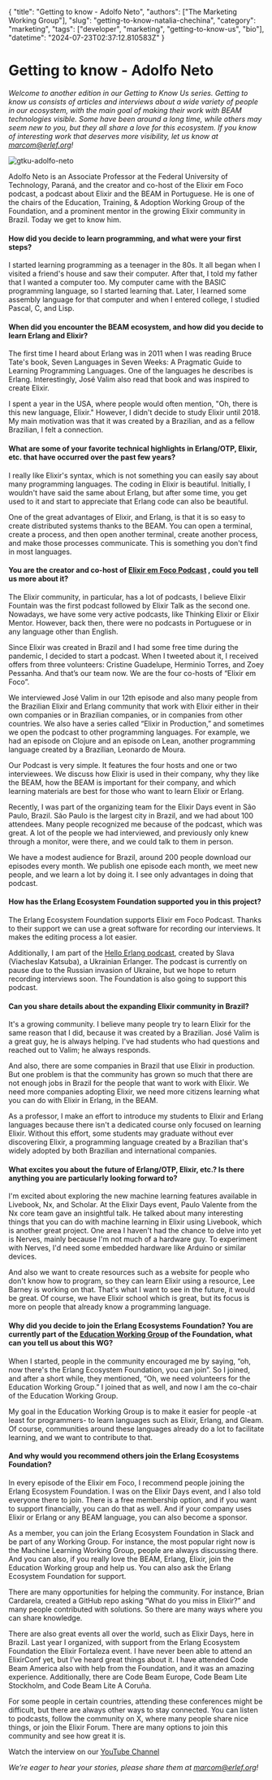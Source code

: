 {
    "title": "Getting to know - Adolfo Neto",
    "authors": ["The Marketing Working Group"],
    "slug": "getting-to-know-natalia-chechina",
    "category": "marketing",
    "tags": ["developer", "marketing", "getting-to-know-us", "bio"],
    "datetime": "2024-07-23T02:37:12.810583Z"
    }

#  Getting to know - Adolfo Neto

*Welcome to another edition in our Getting to Know Us series. Getting to know us consists of articles and interviews about a wide variety of people in our ecosystem, with the main goal of making their work with BEAM technologies visible. Some have been around a long time, while others may seem new to you, but they all share a love for this ecosystem. If you know of interesting work that deserves more visibility, let us know at marcom@erlef.org!*

<img src="/images/getting-to-know/adolfo-neto.jpg" class="img-fluid" alt="gtku-adolfo-neto"/>

Adolfo Neto is an Associate Professor at the Federal University of Technology, Paraná, and the creator and co-host of the Elixir em Foco podcast, a podcast about Elixir and the BEAM in Portuguese. He is one of the chairs of the Education, Training, & Adoption Working Group of the Foundation, and a prominent mentor in the growing Elixir community in Brazil. Today we get to know him.

#### How did you decide to learn programming, and what were your first steps?


I started learning programming as a teenager in the 80s. It all began when I visited a friend's house and saw their computer. After that, I told my father that I wanted a computer too. My computer came with the BASIC programming language, so I started learning that. Later, I learned some assembly language for that computer and when I entered college, I studied Pascal, C, and Lisp.

#### When did you encounter the BEAM ecosystem, and how did you decide to learn Erlang and Elixir?


The first time I heard about Erlang was in 2011 when I was reading Bruce Tate's book, Seven Languages in Seven Weeks: A Pragmatic Guide to Learning Programming Languages. One of the languages he describes is Erlang. Interestingly, José Valim also read that book and was inspired to create Elixir.

I spent a year in the USA, where people would often mention, "Oh, there is this new language, Elixir." However, I didn't decide to study Elixir until 2018. My main motivation was that it was created by a Brazilian, and as a fellow Brazilian, I felt a connection. 

#### What are some of your favorite technical highlights in Erlang/OTP, Elixir, etc. that have occurred over the past few years?

I really like Elixir's syntax, which is not something you can easily say about many programming languages. The coding in Elixir is beautiful. Initially, I wouldn't have said the same about Erlang, but after some time, you get used to it and start to appreciate that Erlang code can also be beautiful.

One of the great advantages of Elixir, and Erlang, is that it is so easy to create distributed systems thanks to the BEAM. You can open a terminal, create a process, and then open another terminal, create another process, and make those processes communicate. This is something you don't find in most languages.

#### You are the creator and co-host of [Elixir em Foco Podcast](https://www.elixiremfoco.com/) , could you tell us more about it?

The Elixir community, in particular, has a lot of podcasts, I believe Elixir Fountain was the first podcast followed by Elixir Talk as the second one. Nowadays, we have some very active podcasts, like Thinking Elixir or Elixir Mentor. However, back then, there were no podcasts in Portuguese or in any language other than English.

Since Elixir was created in Brazil and I had some free time during the pandemic, I decided to start a podcast. When I tweeted about it, I received offers from three volunteers: Cristine Guadelupe, Herminio Torres, and Zoey Pessanha. And that’s our team now. We are the four co-hosts of “Elixir em Foco”.

We interviewed José Valim in our 12th episode and also many people from the Brazilian Elixir and Erlang community that work with Elixir either in their own companies or in Brazilian companies, or in companies from other countries. We also have a series called “Elixir in Production,” and sometimes we open the podcast to other programming languages. For example, we had an episode on Clojure and an episode on Lean, another programming language created by a Brazilian, Leonardo de Moura.

Our Podcast is very simple. It features the four hosts and one or two interviewees. We discuss how Elixir is used in their company, why they like the BEAM, how the BEAM is important for their company, and which learning materials are best for those who want to learn Elixir or Erlang.

Recently, I was part of the organizing team for the Elixir Days event in São Paulo, Brazil. São Paulo is the largest city in Brazil, and we had about 100 attendees. Many people recognized me because of the podcast, which was great. A lot of the people we had interviewed, and previously only knew through a monitor, were there, and we could talk to them in person.

We have a modest audience for Brazil, around 200 people download our episodes every month. We publish one episode each month, we meet new people, and we learn a lot by doing it. I see only advantages in doing that podcast.

#### How has the Erlang Ecosystem Foundation supported you in this project?

The Erlang Ecosystem Foundation supports Elixir em Foco Podcast. Thanks to their support we can use a great software for recording our interviews. It makes the editing process a lot easier.

Additionally, I am part of the [Hello Erlang podcast](https://helloerlang.github.io/), created by Slava (Viacheslav Katsuba), a Ukrainian Erlanger. The podcast is currently on pause due to the Russian invasion of Ukraine, but we hope to return recording interviews soon. The Foundation is also going to support this podcast.

#### Can you share details about the expanding Elixir community in Brazil?

It's a growing community. I believe many people try to learn Elixir for the same reason that I did, because it was created by a Brazilian. José Valim is a great guy, he is always helping. I've had students who had questions and reached out to Valim; he always responds.

And also, there are some companies in Brazil that use Elixir in production. But one problem is that the community has grown so much that there are not enough jobs in Brazil for the people that want to work with Elixir. We need more companies adopting Elixir, we need more citizens learning what you can do with Elixir in Erlang, in the BEAM. 

As a professor, I make an effort to introduce my students to Elixir and Erlang languages because there isn't a dedicated course only focused on learning Elixir. Without this effort, some students may graduate without ever discovering Elixir, a programming language created by a Brazilian that's widely adopted by both Brazilian and international companies.

#### What excites you about the future of Erlang/OTP, Elixir, etc.? Is there anything you are particularly looking forward to?

I'm excited about exploring the new machine learning features available in Livebook, Nx, and Scholar. At the Elixir Days event, Paulo Valente from the Nx core team gave an insightful talk. He talked about many interesting things that you can do with machine learning in Elixir using Livebook, which is another great project. One area I haven't had the chance to delve into yet is Nerves, mainly because I'm not much of a hardware guy. To experiment with Nerves, I'd need some embedded hardware like Arduino or similar devices.

And also we want to create resources such as a website for people who don't know how to program, so they can learn Elixir using a resource, Lee Barney is working on that. That's what I want to see in the future, it would be great. Of course, we have Elixir school which is great, but its focus is more on people that already know a programming language.


#### Why did you decide to join the Erlang Ecosystems Foundation? You are currently part of the [Education Working Group](https://erlef.org/wg/education) of the Foundation, what can you tell us about this WG?

When I started, people in the community encouraged me by saying, “oh, now there's the Erlang Ecosystem Foundation, you can join”. So I joined, and after a short while, they mentioned, “Oh, we need volunteers for the Education Working Group.” I joined that as well, and now I am the co-chair of the Education Working Group.

My goal in the Education Working Group is to make it easier for people -at least for programmers- to learn languages such as Elixir, Erlang, and Gleam. Of course, communities around these languages already do a lot to facilitate learning, and we want to contribute to that. 

#### And why would you recommend others join the Erlang Ecosystems Foundation?

In every episode of the Elixir em Foco, I recommend people joining the Erlang Ecosystem Foundation. I was on the Elixir Days event, and I also told everyone there to join. There is a free membership option, and if you want to support financially, you can do that as well. And if your company uses Elixir or Erlang or any BEAM language, you can also become a sponsor. 

As a member, you can join the Erlang Ecosystem Foundation in Slack and be part of any Working Group. For instance, the most popular right now is the Machine Learning Working Group, people are always discussing there. And you can also, if you really love the BEAM, Erlang, Elixir, join the Education Working group and help us. You can also ask the Erlang Ecosystem Foundation for support. 

There are many opportunities for helping the community. For instance, Brian Cardarela, created a GitHub repo asking “What do you miss in Elixir?” and many people contributed with solutions. So there are many ways where you can share knowledge. 

There are also great events all over the world, such as Elixir Days, here in Brazil. Last year I organized, with support from the Erlang Ecosystem Foundation the Elixir Fortaleza event. I have never been able to attend an ElixirConf yet, but I’ve heard great things about it. I have attended Code Beam America also with help from the Foundation, and it was an amazing experience. Additionally, there are Code Beam Europe, Code Beam Lite Stockholm, and Code Beam Lite A Coruña.

For some people in certain countries, attending these conferences might be difficult, but there are always other ways to stay connected. You can listen to podcasts, follow the community on X, where many people share nice things, or join the Elixir Forum. There are many options to join this community and see how great it is. 

Watch the interview on our [YouTube Channel](https://www.youtube.com/watch?v=XGl0Ine6_0A&list=PLY45aG1H7rFo-DLQvpwzdJgkkaoP1gWlK&index=4)

*We’re eager to hear your stories, please share them at marcom@erlef.org!*





